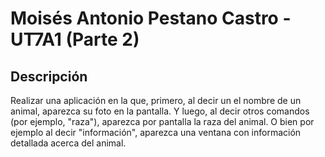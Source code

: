 # Moisés Antonio Pestano Castro - UT7A1 (Parte 2)

## Descripción

Realizar una aplicación en la que, primero, al decir un el nombre de un animal, aparezca su foto en la pantalla. Y luego, al decir otros comandos (por ejemplo, "raza"), aparezca por pantalla la raza del animal. O bien por ejemplo al decir "información", aparezca una ventana con información detallada acerca del animal.